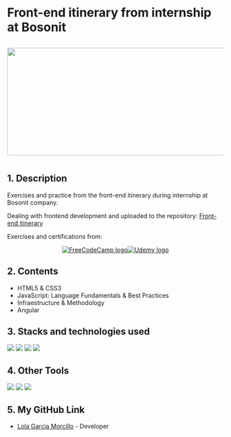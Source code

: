 <h1> Front-end itinerary from internship at Bosonit</h1>
<div style="display:flex; flex-wrap:wrap; justify-content:center; margin:auto">
   <img style="width:1000px; height:250px; margin:12px" src="https://user-images.githubusercontent.com/116545851/234549086-60d4465a-8a3f-458b-831e-fefd483a0151.png">
</div>

<h2>1. Description</h2>
<p>Exercises and practice from the front-end itinerary during internship at Bosonit company.</p>
<p>Dealing with frontend development and uploaded to the repository:
<a href="https://github.com/LolaGM/front-end-itinerary">Front-end itinerary</a></p>
<p>Exercises and certifications from: </p>   
<div style="display:flex; flex-wrap:wrap; justify-content:center; margin:auto">
   <a href="https://www.freecodecamp.org/learn" target="_blank">
      <img src= "https://img.shields.io/badge/Freecodecamp-%23123.svg?&style=for-the-badge&logo=freecodecamp&logoColor=green" alt="FreeCodeCamp logo"></img>
   </a>
   <a href="https://www.udemy.com/course/angular-fernando-herrera" target="_blank">
      <img src="https://img.shields.io/badge/Udemy-A435F0?style=for-the-badge&logo=Udemy&logoColor=white" alt="Udemy logo"></img>
   </a>
</div>
   
<h2>2. Contents</h2>
<ul>
<li>HTML5 & CSS3</li>
<li>JavaScript: Language Fundamentals & Best Practices</li>
<li>Infraestructure & Methodology</li>
<li>Angular</li>
</ul>  
   
<h2>3. Stacks and technologies used</h2>
<p align="left">
    <img src= "https://img.shields.io/badge/html5-%23E34F26.svg?style=for-the-badge&logo=html5&logoColor=white"></img>
    <img src= "https://img.shields.io/badge/css3-%231572B6.svg?style=for-the-badge&logo=css3&logoColor=white"></img>
    <img src= "https://img.shields.io/badge/javascript-%23323330.svg?style=for-the-badge&logo=javascript&logoColor=%23F7DF1E"></img>
    <img src="https://img.shields.io/badge/angular.js-%23E23237.svg?style=for-the-badge&logo=angularjs&logoColor=white"></img>
</p>
   
<h2>4. Other Tools</h2>
<p align="left">
   <img src="https://img.shields.io/badge/Visual%20Studio%20Code-0078d7.svg?style=for-the-badge&logo=visual-studio-code&logoColor=white"></img>
   <img src="https://img.shields.io/badge/git-%23F05033.svg?style=for-the-badge&logo=git&logoColor=white"></img>
   <img src="https://img.shields.io/badge/Trello-%23026AA7.svg?style=for-the-badge&logo=Trello&logoColor=white"></img>
</p>

<h2>5. My GitHub Link</h2>

<ul dir="auto">
<li>
<p dir="auto"><a href="https://github.com/LolaGM" target="_blank">Lola García Morcillo</a> - Developer</p>
</li>
</ul>

